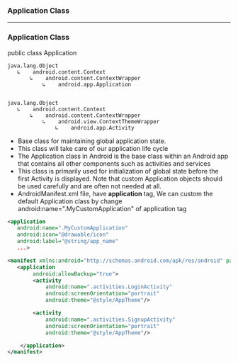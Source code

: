 ### Application Class

------------------------------------------------

### Application Class

public class Application 

```
java.lang.Object
   ↳	android.content.Context
 	   ↳	android.content.ContextWrapper
 	 	   ↳	android.app.Application
         
         
java.lang.Object
   ↳	android.content.Context
 	   ↳	android.content.ContextWrapper
 	 	   ↳	android.view.ContextThemeWrapper
 	 	 	   ↳	android.app.Activity
```

* Base class for maintaining global application state.
* This class will take care of our application life cycle
* The Application class in Android is the base class within an Android app that contains all other components such as activities and services
* This class is primarily used for initialization of global state before the first Activity is displayed. Note that custom Application objects should be used carefully and are often not needed at all.
* AndroidManifest.xml file, have **application** tag, We can custom the default Application class by change android:name=".MyCustomApplication" of application tag

```xml
<application 
   android:name=".MyCustomApplication"
   android:icon="@drawable/icon" 
   android:label="@string/app_name" 
   ...>
```


```xml
<manifest xmlns:android="http://schemas.android.com/apk/res/android" package="com.fuji.fujisdk">
   <application
        android:allowBackup="true">
        <activity
            android:name=".activities.LoginActivity"
            android:screenOrientation="portrait"
            android:theme="@style/AppTheme"/>

        <activity
            android:name=".activities.SignupActivity"
            android:screenOrientation="portrait"
            android:theme="@style/AppTheme"/>

    </application>
</manifest>
```
